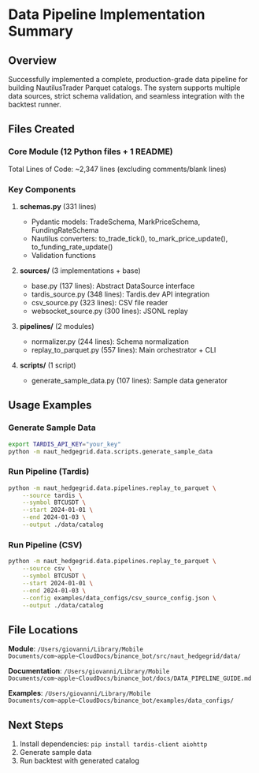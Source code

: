 # Data Pipeline Implementation Summary

## Overview

Successfully implemented a complete, production-grade data pipeline for building NautilusTrader Parquet catalogs. The system supports multiple data sources, strict schema validation, and seamless integration with the backtest runner.

## Files Created

### Core Module (12 Python files + 1 README)

Total Lines of Code: ~2,347 lines (excluding comments/blank lines)

### Key Components

1. **schemas.py** (331 lines)
   - Pydantic models: TradeSchema, MarkPriceSchema, FundingRateSchema
   - Nautilus converters: to_trade_tick(), to_mark_price_update(), to_funding_rate_update()
   - Validation functions

2. **sources/** (3 implementations + base)
   - base.py (137 lines): Abstract DataSource interface
   - tardis_source.py (348 lines): Tardis.dev API integration
   - csv_source.py (323 lines): CSV file reader
   - websocket_source.py (300 lines): JSONL replay

3. **pipelines/** (2 modules)
   - normalizer.py (244 lines): Schema normalization
   - replay_to_parquet.py (557 lines): Main orchestrator + CLI

4. **scripts/** (1 script)
   - generate_sample_data.py (107 lines): Sample data generator

## Usage Examples

### Generate Sample Data
```bash
export TARDIS_API_KEY="your_key"
python -m naut_hedgegrid.data.scripts.generate_sample_data
```

### Run Pipeline (Tardis)
```bash
python -m naut_hedgegrid.data.pipelines.replay_to_parquet \
    --source tardis \
    --symbol BTCUSDT \
    --start 2024-01-01 \
    --end 2024-01-03 \
    --output ./data/catalog
```

### Run Pipeline (CSV)
```bash
python -m naut_hedgegrid.data.pipelines.replay_to_parquet \
    --source csv \
    --symbol BTCUSDT \
    --start 2024-01-01 \
    --end 2024-01-03 \
    --config examples/data_configs/csv_source_config.json \
    --output ./data/catalog
```

## File Locations

**Module**: `/Users/giovanni/Library/Mobile Documents/com~apple~CloudDocs/binance_bot/src/naut_hedgegrid/data/`

**Documentation**: `/Users/giovanni/Library/Mobile Documents/com~apple~CloudDocs/binance_bot/docs/DATA_PIPELINE_GUIDE.md`

**Examples**: `/Users/giovanni/Library/Mobile Documents/com~apple~CloudDocs/binance_bot/examples/data_configs/`

## Next Steps

1. Install dependencies: `pip install tardis-client aiohttp`
2. Generate sample data
3. Run backtest with generated catalog
